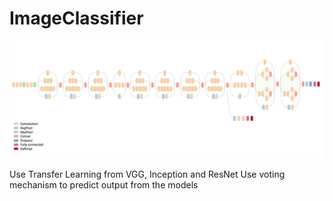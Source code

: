 # ImageClassifier

![Transfer Learning](/images/tl.png)

Use Transfer Learning from VGG, Inception and ResNet
Use voting mechanism to predict output from the models 

